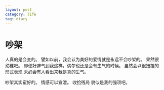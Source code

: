 ```yaml
---
layout: post
category: life
tag: diary
---
```


吵架
===

人真的是会变的。
譬如以前，我会认为美好的爱情就是永远不会吵架的。
果然很幼稚吧。
即便好脾气到我这样，偶尔也还是会有生气的时候。
虽然会以很扭捏的形式表现 未必会有人看出来我是真的生气。

吵架其实蛮好的。
情感可以宣泄。
收拾残局 貌似是我的强项吧。
